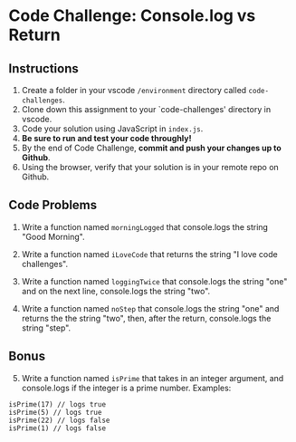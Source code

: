 # Code Challenge: Console.log vs Return

## Instructions

1. Create a folder in your vscode `/environment` directory called `code-challenges`. 
2. Clone down this assignment to your `code-challenges' directory in vscode.  
3. Code your solution using JavaScript in `index.js`. 
4. **Be sure to run and test your code throughly!**
5. By the end of Code Challenge, **commit and push your changes up to Github**.
6. Using the browser, verify that your solution is in your remote repo on Github.

## Code Problems

1. Write a function named `morningLogged` that console.logs the string "Good Morning". 

2. Write a function named `iLoveCode` that returns the string "I love code challenges".

3. Write a function named `loggingTwice` that console.logs the string "one" and on the next line, console.logs the string "two". 

4. Write a function named `noStep` that console.logs the string "one" and returns the the string "two", then, after the return, console.logs the string "step".

## Bonus
5. Write a function named `isPrime` that takes in an integer argument, and console.logs if the integer is a prime number.
Examples:
```
isPrime(17) // logs true
isPrime(5) // logs true
isPrime(22) // logs false
isPrime(1) // logs false
```
